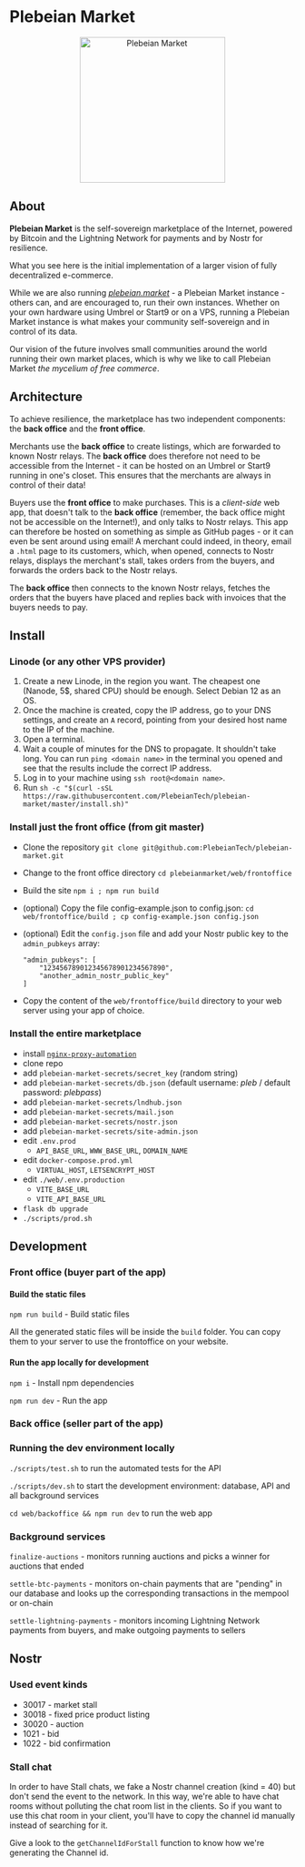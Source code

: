 # Plebeian Market

<p align="center">
  <img src="https://plebeian.market/images/logo.png" width="256" title="Plebeian Market">
</p>

## About

**Plebeian Market** is the self-sovereign marketplace of the Internet, powered by Bitcoin and the Lightning Network for payments and by Nostr for resilience.

What you see here is the initial implementation of a larger vision of fully decentralized e-commerce.

While we are also running *[plebeian.market](https://plebeian.market/)* - a Plebeian Market instance - others can, and are encouraged to, run their own instances. Whether on your own hardware using Umbrel or Start9 or on a VPS, running a Plebeian Market instance is what makes your community self-sovereign and in control of its data.

Our vision of the future involves small communities around the world running their own market places, which is why we like to call Plebeian Market *the mycelium of free commerce*.

## Architecture

To achieve resilience, the marketplace has two independent components: the **back office** and the **front office**.

Merchants use the **back office** to create listings, which are forwarded to known Nostr relays. The **back office** does therefore not need to be accessible from the Internet - it can be hosted on an Umbrel or Start9 running in one's closet. This ensures that the merchants are always in control of their data!

Buyers use the **front office** to make purchases. This is a *client-side* web app, that doesn't talk to the **back office** (remember, the back office might not be accessible on the Internet!), and only talks to Nostr relays. This app can therefore be hosted on something as simple as GitHub pages - or it can even be sent around using email! A merchant could indeed, in theory, email a `.html` page to its customers, which, when opened, connects to Nostr relays, displays the merchant's stall, takes orders from the buyers, and forwards the orders back to the Nostr relays.

The **back office** then connects to the known Nostr relays, fetches the orders that the buyers have placed and replies back with invoices that the buyers needs to pay.

## Install

### Linode (or any other VPS provider)

1. Create a new Linode, in the region you want. The cheapest one (Nanode, 5$, shared CPU) should be enough. Select Debian 12 as an OS.
1. Once the machine is created, copy the IP address, go to your DNS settings, and create an `A` record, pointing from your desired host name to the IP of the machine.
1. Open a terminal.
1. Wait a couple of minutes for the DNS to propagate. It shouldn't take long. You can run `ping <domain name>` in the terminal you opened and see that the results include the correct IP address.
1. Log in to your machine using `ssh root@<domain name>`.
1. Run `sh -c "$(curl -sSL https://raw.githubusercontent.com/PlebeianTech/plebeian-market/master/install.sh)"`

### Install just the front office (from git master)

* Clone the repository
`git clone git@github.com:PlebeianTech/plebeian-market.git`

* Change to the front office directory
`cd plebeianmarket/web/frontoffice`

* Build the site
`npm i ; npm run build`

* (optional) Copy the file config-example.json to config.json:
  `cd web/frontoffice/build ; cp config-example.json config.json`

* (optional) Edit the `config.json` file and add your Nostr public key to the `admin_pubkeys` array:
  ```
  "admin_pubkeys": [
      "123456789012345678901234567890",
      "another_admin_nostr_public_key"
  ]
  ```

* Copy the content of the `web/frontoffice/build` directory to your web server using your app of choice.

### Install the entire marketplace

* install [`nginx-proxy-automation`](https://github.com/evertramos/nginx-proxy-automation)
* clone repo
* add `plebeian-market-secrets/secret_key` (random string)
* add `plebeian-market-secrets/db.json` (default username: *pleb* / default password: *plebpass*)
* add `plebeian-market-secrets/lndhub.json`
* add `plebeian-market-secrets/mail.json`
* add `plebeian-market-secrets/nostr.json`
* add `plebeian-market-secrets/site-admin.json`
* edit `.env.prod`
  * `API_BASE_URL`, `WWW_BASE_URL`, `DOMAIN_NAME`
* edit `docker-compose.prod.yml`
  * `VIRTUAL_HOST`, `LETSENCRYPT_HOST`
* edit `./web/.env.production`
  * `VITE_BASE_URL`
  * `VITE_API_BASE_URL`
* `flask db upgrade`
* `./scripts/prod.sh`

## Development

### Front office (buyer part of the app)

#### Build the static files

```npm run build``` - Build static files

All the generated static files will be inside the `build` folder. You can copy them to your server to use the frontoffice on your website.

#### Run the app locally for development

```npm i``` - Install npm dependencies

```npm run dev``` - Run the app

### Back office (seller part of the app)

### Running the dev environment locally

```./scripts/test.sh``` to run the automated tests for the API

```./scripts/dev.sh``` to start the development environment: database, API and all background services

```cd web/backoffice && npm run dev``` to run the web app

### Background services

```finalize-auctions``` - monitors running auctions and picks a winner for auctions that ended

```settle-btc-payments``` - monitors on-chain payments that are "pending" in our database and looks up the corresponding transactions in the mempool or on-chain

```settle-lightning-payments``` - monitors incoming Lightning Network payments from buyers, and make outgoing payments to sellers

## Nostr

### Used event kinds

* 30017 - market stall
* 30018 - fixed price product listing
* 30020 - auction
* 1021 - bid
* 1022 - bid confirmation

### Stall chat

In order to have Stall chats, we fake a Nostr channel creation (kind = 40) but don't send the event to the network.
In this way, we're able to have chat rooms without polluting the chat room list in the clients. So if you want to
use this chat room in your client, you'll have to copy the channel id manually instead of searching for it.

Give a look to the `getChannelIdForStall` function to know how we're generating the Channel id.
